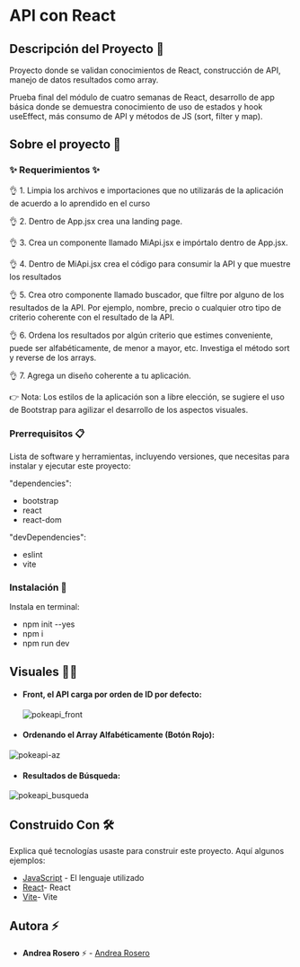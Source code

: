# API con React

## Descripción del Proyecto :scroll:

Proyecto donde se validan conocimientos de React, construcción de API, manejo de datos resultados como array.

Prueba final del módulo de cuatro semanas de React, desarrollo de app básica donde se demuestra conocimiento de uso de estados y hook useEffect, más consumo de API y métodos de JS (sort, filter y map).

## Sobre el proyecto 🚀


### ✨ Requerimientos ✨

👌 1.  Limpia los archivos e importaciones que no utilizarás de la aplicación de acuerdo a lo aprendido en el curso

👌 2. Dentro de App.jsx crea una landing page.

👌 3.  Crea un componente llamado MiApi.jsx e impórtalo dentro de App.jsx.

👌 4. Dentro de MiApi.jsx crea el código para consumir la API y que muestre los resultados

👌 5. Crea otro componente llamado buscador, que filtre por alguno de los resultados de la API. Por ejemplo, nombre, precio o cualquier otro tipo de criterio coherente con el resultado de la API.

👌 6. Ordena los resultados por algún criterio que estimes conveniente, puede ser alfabéticamente, de menor a mayor, etc. Investiga el método sort y reverse de los arrays.

👌 7. Agrega un diseño coherente a tu aplicación.


👉 Nota: Los estilos de la aplicación son a libre elección, se sugiere el uso de Bootstrap para agilizar el desarrollo de los aspectos visuales.


### Prerrequisitos 📋

Lista de software y herramientas, incluyendo versiones, que necesitas para instalar y ejecutar este proyecto:

 "dependencies": 
 - bootstrap
 - react
 - react-dom

"devDependencies": 
 - eslint
 - vite



### Instalación 🔧

 Instala en terminal:
- npm init --yes
- npm i
- npm run dev


## Visuales :mage_woman:

- #### Front, el API carga por orden de ID por defecto:

  ![pokeapi_front](https://github.com/andreaendigital/react_pokeapibasic/assets/154395788/a5d27090-d2e6-48a2-94d8-0d5e9b050a7c)

- #### Ordenando el Array Alfabéticamente (Botón Rojo):

![pokeapi-az](https://github.com/andreaendigital/react_pokeapibasic/assets/154395788/0ec8cd17-fa04-49f4-adc2-d461b0b0a190)


- #### Resultados de Búsqueda:

![pokeapi_busqueda](https://github.com/andreaendigital/react_pokeapibasic/assets/154395788/1b5b7661-45b4-4f7f-a4ff-fda1e77a0c0c)



## Construido Con 🛠️

Explica qué tecnologías usaste para construir este proyecto. Aquí algunos ejemplos:

- [JavaScript](https://developer.mozilla.org/en-US/docs/Web/JavaScript) - El lenguaje utilizado
- [React](https://react.dev/)- React
- [Vite](https://vitejs.dev/guide/)- Vite
  

## Autora ⚡ 

- **Andrea Rosero** ⚡  - [Andrea Rosero](https://github.com/andreaendigital)
